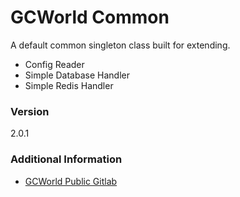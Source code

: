 # GCWorld Common

A default common singleton class built for extending.

  - Config Reader
  - Simple Database Handler
  - Simple Redis Handler

### Version
2.0.1

### Additional Information

* [GCWorld Public Gitlab](https://gitlab.konghack.com/groups/GCWorld)
